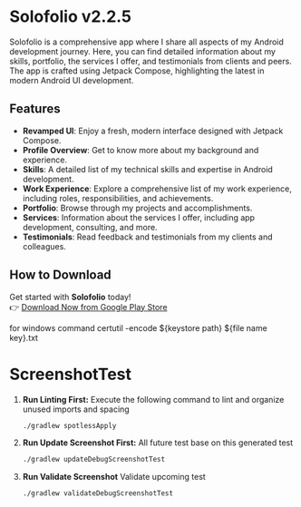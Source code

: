 ﻿# Solofolio v2.2.5
Solofolio is a comprehensive app where I share all aspects of my Android development journey. 
Here, you can find detailed information about my skills, portfolio, the services I offer, 
and testimonials from clients and peers. The app is crafted using Jetpack Compose,
highlighting the latest in modern Android UI development.

## Features
- **Revamped UI**: Enjoy a fresh, modern interface designed with Jetpack Compose.
- **Profile Overview**: Get to know more about my background and experience.
- **Skills**: A detailed list of my technical skills and expertise in Android development.
- **Work Experience**: Explore a comprehensive list of my work experience, including roles, responsibilities, and achievements.
- **Portfolio**: Browse through my projects and accomplishments.
- **Services**: Information about the services I offer, including app development, consulting, and more.
- **Testimonials**: Read feedback and testimonials from my clients and colleagues.

## **How to Download**
Get started with **Solofolio** today!  
👉 [Download Now from Google Play Store](https://play.google.com/store/apps/details?id=com.portfolio.portfoliofs)

for windows command
certutil -encode ${keystore path} ${file name key}.txt

# ScreenshotTest

1. **Run Linting First:**
   Execute the following command to lint and organize unused imports and spacing
   ```bash
   ./gradlew spotlessApply
   
2. **Run Update Screenshot First:**
   All future test base on this generated test
   ```bash
   ./gradlew updateDebugScreenshotTest  

3. **Run Validate Screenshot** 
   Validate upcoming test
   ```bash
   ./gradlew validateDebugScreenshotTest

